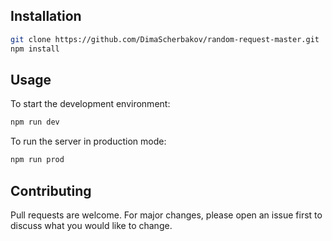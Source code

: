 ## Installation

```bash
git clone https://github.com/DimaScherbakov/random-request-master.git
npm install
```

## Usage

To start the development environment:

```bash
npm run dev
```

To run the server in production mode:

```bash
npm run prod
```

## Contributing

Pull requests are welcome. For major changes, please open an issue first to discuss what you would like to change.
